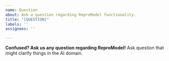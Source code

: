 ```yaml
---
name: Question
about: Ask a question regarding ReproModel functionality.
title: "[QUESTION]"
labels: ''
assignees: ''

---
```


**Confused? Ask us any question regarding ReproModel!**
Ask question that might clarify things in the AI domain.
